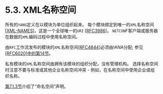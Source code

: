 # 5.3. XML名称空间

所有的`YANG`定义在以模块为单位组织起来。 每个模块绑定到唯一的`XML`名称空间[[XML-NAMES](https://tools.ietf.org/html/rfc7950#ref-XML-NAMES)]，这是一个全球唯一的`URI` [[RFC3986](https://tools.ietf.org/html/rfc3986)]。 `NETCON`F客户端或服务器在数据的`XML`编码过程中使用名称空间。

由`RFC`工作流发布的模块的`XML`名称空间[[RFC4844](https://tools.ietf.org/html/rfc4844)]必须由IANA分配; 参见[[RFC6020]中的第14节](https://tools.ietf.org/html/rfc6020#section-14)。

私有模块的`XML`名称空间由拥有该模块的组织分配，没有管理机构。 选择名称空间时注意不要与标准或其他企业名称空间冲突 - 例如，在名称空间中使用企业或组织名称。

[第7.1.3节](../section-7/7.1.md)介绍了“命名空间”声明。
